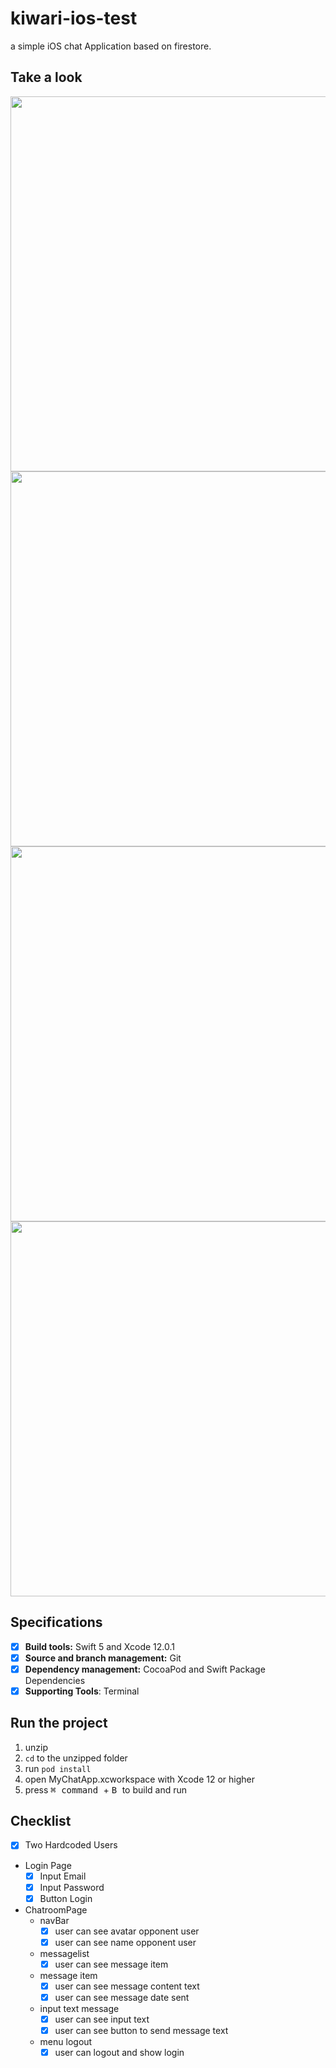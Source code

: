 # kiwari-ios-test
a simple iOS chat Application based on firestore.

## Take a look

<img src=Docs/welcome-screen.gif width=600> 
<img src=Docs/login.png width=600>
<img src=Docs/message.png width=600>
<img src=Docs/chat_room.png width=600>

## Specifications

- [x] **Build tools:** Swift 5 and Xcode 12.0.1
- [x] **Source and branch management:** Git
- [x] **Dependency management:** CocoaPod and Swift Package Dependencies
- [x] **Supporting Tools**: Terminal

## Run the project

1. unzip
2. `cd` to the unzipped folder
3. run `pod install`
4. open MyChatApp.xcworkspace with Xcode 12 or higher
5. press <kbd>⌘ command </kbd> + <kbd> B </kbd> to build and run

## Checklist

- [x] Two Hardcoded Users
- Login Page
    - [x] Input Email
    - [x] Input Password
    - [x] Button Login
- ChatroomPage
    - navBar
        - [x] user can see avatar opponent user
        - [x] user can see name opponent user
    - messagelist
        - [x] user can see message item
    - message item
        - [x] user can see message content text
        - [x] user can see message date sent   
    - input text message
        - [x] user can see input text
        - [x] user can see button to send message text
    - menu logout
        - [x] user can logout and show login
